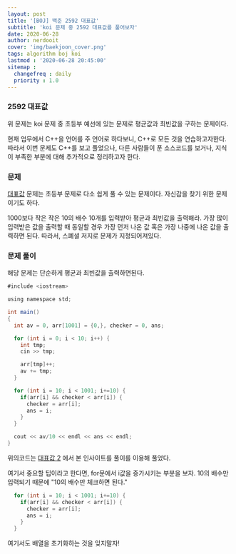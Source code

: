 ```yaml
---
layout: post
title: '[BOJ] 백준 2592 대표값'
subtitle: 'koi 문제 중 2592 대표값를 풀어보자'
date: 2020-06-28
author: nerdooit
cover: 'img/baekjoon_cover.png'
tags: algorithm boj koi
lastmod : '2020-06-28 20:45:00'
sitemap :
  changefreq : daily
  priority : 1.0
---
```


### 2592 대표값
위 문제는 koi 문제 중 초등부 예선에 있는 문제로 평균값과 최빈값을 구하는 문제이다.

현재 업무에서 C++을 언어를 주 언어로 하다보니, C++로 모든 것을 연습하고자한다.
따라서 이번 문제도 C++를 보고 풀었으나, 다른 사람들이 푼 소스코드를 보거나,
	지식이 부족한 부분에 대해 추가적으로 정리하고자 한다.

### 문제
[대표값](https://www.acmicpc.net/problem/2592) 문제는 초등부 문제로 다소 쉽게
풀 수 있는 문제이다. 자신감을 찾기 위한 문제이기도 하다.

1000보다 작은 작은 10의 배수 10개를 입력받아 평균과 최빈값을 출력해라. 가장 많이
입력받은 값을 출력할 때 동일할 경우 가장 먼저 나온 값 혹은 가장 나중에 나온 값을
출력하면 된다. 따라서, 스폐셜 저지로 문제가 지정되어져있다.

### 문제 풀이
해당 문제는 단순하게 평균과 최빈값을 출력하면된다.

```java
#include <iostream>

using namespace std;

int main()
{
  int av = 0, arr[1001] = {0,}, checker = 0, ans;

  for (int i = 0; i < 10; i++) {
    int tmp;
    cin >> tmp;

    arr[tmp]++;
    av += tmp;
  }

  for (int i = 10; i < 1001; i+=10) {
    if(arr[i] && checker < arr[i]) {
      checker = arr[i];
      ans = i;
    }
  }

  cout << av/10 << endl << ans << endl;
}
```

위의코드는 [대표값 2]() 에서 본 인사이트를 풀이를 이용해 풀었다.

여기서 중요할 팁이라고 한다면, for문에서 i값을 증가시키는 부분을 보자. 10의
배수만 입력되기 때문에 "10의 배수만 체크하면 된다."

```java
  for (int i = 10; i < 1001; i+=10) {
    if(arr[i] && checker < arr[i]) {
      checker = arr[i];
      ans = i;
    }
  }
```

여기서도 배열을 초기화하는 것을 잊지말자!
